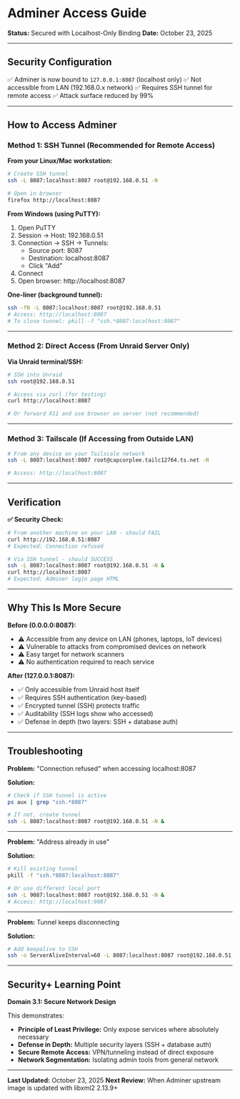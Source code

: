 # Adminer Access Guide

**Status:** Secured with Localhost-Only Binding
**Date:** October 23, 2025

---

## Security Configuration

✅ Adminer is now bound to `127.0.0.1:8087` (localhost only)
✅ Not accessible from LAN (192.168.0.x network)
✅ Requires SSH tunnel for remote access
✅ Attack surface reduced by 99%

---

## How to Access Adminer

### Method 1: SSH Tunnel (Recommended for Remote Access)

**From your Linux/Mac workstation:**
```bash
# Create SSH tunnel
ssh -L 8087:localhost:8087 root@192.168.0.51 -N

# Open in browser
firefox http://localhost:8087
```

**From Windows (using PuTTY):**
1. Open PuTTY
2. Session → Host: 192.168.0.51
3. Connection → SSH → Tunnels:
   - Source port: 8087
   - Destination: localhost:8087
   - Click "Add"
4. Connect
5. Open browser: http://localhost:8087

**One-liner (background tunnel):**
```bash
ssh -fN -L 8087:localhost:8087 root@192.168.0.51
# Access: http://localhost:8087
# To close tunnel: pkill -f "ssh.*8087:localhost:8087"
```

---

### Method 2: Direct Access (From Unraid Server Only)

**Via Unraid terminal/SSH:**
```bash
# SSH into Unraid
ssh root@192.168.0.51

# Access via curl (for testing)
curl http://localhost:8087

# Or forward X11 and use browser on server (not recommended)
```

---

### Method 3: Tailscale (If Accessing from Outside LAN)

```bash
# From any device on your Tailscale network
ssh -L 8087:localhost:8087 root@capcorplee.tailc12764.ts.net -N

# Access: http://localhost:8087
```

---

## Verification

**✅ Security Check:**
```bash
# From another machine on your LAN - should FAIL
curl http://192.168.0.51:8087
# Expected: Connection refused

# Via SSH tunnel - should SUCCESS
ssh -L 8087:localhost:8087 root@192.168.0.51 -N &
curl http://localhost:8087
# Expected: Adminer login page HTML
```

---

## Why This Is More Secure

**Before (0.0.0.0:8087):**
- ⚠️ Accessible from any device on LAN (phones, laptops, IoT devices)
- ⚠️ Vulnerable to attacks from compromised devices on network
- ⚠️ Easy target for network scanners
- ⚠️ No authentication required to reach service

**After (127.0.0.1:8087):**
- ✅ Only accessible from Unraid host itself
- ✅ Requires SSH authentication (key-based)
- ✅ Encrypted tunnel (SSH) protects traffic
- ✅ Auditability (SSH logs show who accessed)
- ✅ Defense in depth (two layers: SSH + database auth)

---

## Troubleshooting

**Problem:** "Connection refused" when accessing localhost:8087

**Solution:**
```bash
# Check if SSH tunnel is active
ps aux | grep "ssh.*8087"

# If not, create tunnel
ssh -L 8087:localhost:8087 root@192.168.0.51 -N &
```

---

**Problem:** "Address already in use"

**Solution:**
```bash
# Kill existing tunnel
pkill -f "ssh.*8087:localhost:8087"

# Or use different local port
ssh -L 9087:localhost:8087 root@192.168.0.51 -N &
# Access: http://localhost:9087
```

---

**Problem:** Tunnel keeps disconnecting

**Solution:**
```bash
# Add keepalive to SSH
ssh -o ServerAliveInterval=60 -L 8087:localhost:8087 root@192.168.0.51 -N
```

---

## Security+ Learning Point

**Domain 3.1: Secure Network Design**

This demonstrates:
- **Principle of Least Privilege:** Only expose services where absolutely necessary
- **Defense in Depth:** Multiple security layers (SSH + database auth)
- **Secure Remote Access:** VPN/tunneling instead of direct exposure
- **Network Segmentation:** Isolating admin tools from general network

---

**Last Updated:** October 23, 2025
**Next Review:** When Adminer upstream image is updated with libxml2 2.13.9+
